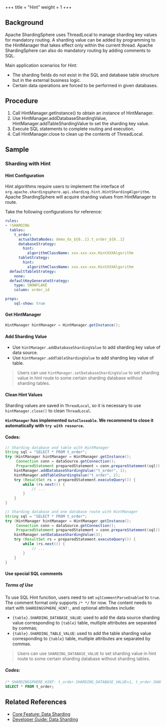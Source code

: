 +++
title = "Hint"
weight = 1
+++

## Background

Apache ShardingSphere uses ThreadLocal to manage sharding key values for mandatory routing. A sharding value can be added by programming to the HintManager that takes effect only within the current thread.
Apache ShardingSphere can also do mandatory routing by adding comments to SQL.

Main application scenarios for Hint:
- The sharding fields do not exist in the SQL and database table structure but in the external business logic.
- Certain data operations are forced to be performed in given databases.

## Procedure

1. Call HintManager.getInstance() to obtain an instance of HintManager.
2. Use HintManager.addDatabaseShardingValue, HintManager.addTableShardingValue to set the sharding key value.
3. Execute SQL statements to complete routing and execution.
4. Call HintManager.close to clean up the contents of ThreadLocal.

## Sample

### Sharding with Hint

#### Hint Configuration

Hint algorithms require users to implement the interface of `org.apache.shardingsphere.api.sharding.hint.HintShardingAlgorithm`. 
Apache ShardingSphere will acquire sharding values from HintManager to route.

Take the following configurations for reference:

```yaml
rules:
- !SHARDING
  tables:
    t_order:
      actualDataNodes: demo_ds_${0..1}.t_order_${0..1}
      databaseStrategy:
        hint:
          algorithmClassName: xxx.xxx.xxx.HintXXXAlgorithm
      tableStrategy:
        hint:
          algorithmClassName: xxx.xxx.xxx.HintXXXAlgorithm
  defaultTableStrategy:
    none:
  defaultKeyGenerateStrategy:
    type: SNOWFLAKE
    column: order_id

props:
    sql-show: true
```

#### Get HintManager

```java
HintManager hintManager = HintManager.getInstance();
```

#### Add Sharding Value

- Use `hintManager.addDatabaseShardingValue` to add sharding key value of data source.
- Use `hintManager.addTableShardingValue` to add sharding key value of table.

> Users can use `hintManager.setDatabaseShardingValue` to set sharding value in hint route to some certain sharding database without sharding tables.

#### Clean Hint Values

Sharding values are saved in `ThreadLocal`, so it is necessary to use `hintManager.close()` to clean `ThreadLocal`.

**`HintManager` has implemented `AutoCloseable`. We recommend to close it automatically with `try with resource`.**

#### Codes:

```java
// Sharding database and table with HintManager
String sql = "SELECT * FROM t_order";
try (HintManager hintManager = HintManager.getInstance();
     Connection conn = dataSource.getConnection();
     PreparedStatement preparedStatement = conn.prepareStatement(sql)) {
    hintManager.addDatabaseShardingValue("t_order", 1);
    hintManager.addTableShardingValue("t_order", 2);
    try (ResultSet rs = preparedStatement.executeQuery()) {
        while (rs.next()) {
            // ...
        }
    }
}

// Sharding database and one database route with HintManager
String sql = "SELECT * FROM t_order";
try (HintManager hintManager = HintManager.getInstance();
     Connection conn = dataSource.getConnection();
     PreparedStatement preparedStatement = conn.prepareStatement(sql)) {
    hintManager.setDatabaseShardingValue(3);
    try (ResultSet rs = preparedStatement.executeQuery()) {
        while (rs.next()) {
            // ...
        }
    }
}
```

#### Use special SQL comments

##### Terms of Use

To use SQL Hint function, users need to set `sqlCommentParseEnabled` to `true`.
The comment format only supports `/* */` for now. The content needs to start with `SHARDINGSPHERE_HINT:`, and optional attributes include:

- `{table}.SHARDING_DATABASE_VALUE`: used to add the data source sharding value corresponding to `{table}` table, multiple attributes are separated by commas;
- `{table}.SHARDING_TABLE_VALUE`: used to add the table sharding value corresponding to `{table}` table, multiple attributes are separated by commas.

> Users can use `SHARDING_DATABASE_VALUE` to set sharding value in hint route to some certain sharding database without sharding tables.

##### Codes:

```sql
/* SHARDINGSPHERE_HINT: t_order.SHARDING_DATABASE_VALUE=1, t_order.SHARDING_TABLE_VALUE=1 */
SELECT * FROM t_order;
```

## Related References

- [Core Feature: Data Sharding](/en/features/sharding/)
- [Developer Guide: Data Sharding](/en/dev-manual/sharding/)
